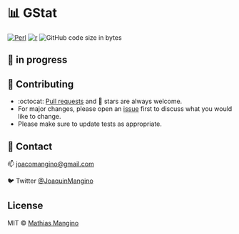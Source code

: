 # :bar_chart:     GStat 

[![Perl](https://img.shields.io/badge/Perl-blue?style=for-the-badge&logo=perl&logoColor=white&labelColor=101010)](https://www.perl.org)
[![r](https://img.shields.io/badge/r-#276DC3?style=for-the-badge&logo=perl&logoColor=white&labelColor=101010)](https://www.r-project.org/about.html)
![GitHub code size in bytes](https://img.shields.io/github/languages/code-size/mathiashole/genome_statistics?style=for-the-badge&labelColor=101010&color=white)



## :hammer: in progress


## :sparkling_heart: Contributing

- :octocat: [Pull requests](https://github.com/mathiashole/genome_statistics/pulls) and :star2: stars are always welcome.
- For major changes, please open an [issue](https://github.com/mathiashole/genome_statistics/issues) first to discuss what you would like to change.
- Please make sure to update tests as appropriate.

## :mega: Contact

:mailbox: joacomangino@gmail.com

:bird: Twitter [@JoaquinMangino](https://twitter.com/joaquinmangino)

## License
MIT &copy; [Mathias Mangino](https://github.com/mathiashole)